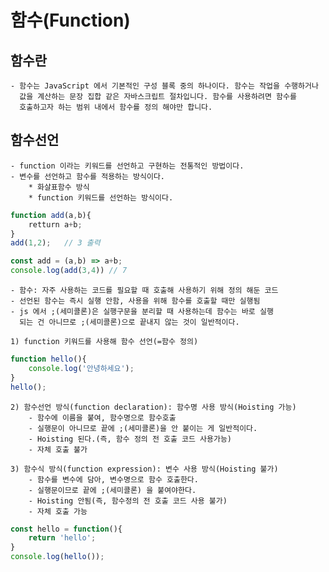 # 함수(Function)

## 함수란
    - 함수는 JavaScript 에서 기본적인 구성 블록 중의 하나이다. 함수는 작업을 수행하거나
      값을 계산하는 문장 집합 같은 자바스크립트 절차입니다. 함수를 사용하려면 함수를 
      호출하고자 하는 범위 내에서 함수를 정의 해야만 합니다.

## 함수선언
    - function 이라는 키워드를 선언하고 구현하는 전통적인 방법이다.
    - 변수를 선언하고 함수를 적용하는 방식이다.
        * 화살표함수 방식
        * function 키워드를 선언하는 방식이다.
```js
function add(a,b){
    retturn a+b;
}
add(1,2);   // 3 출력

const add = (a,b) => a+b;
console.log(add(3,4)) // 7
```
    - 함수: 자주 사용하는 코드를 필요할 때 호출해 사용하기 위해 정의 해둔 코드
    - 선언된 함수는 즉시 실행 안함, 사용을 위해 함수를 호출할 때만 실행됨
    - js 에서 ;(세미콜론)은 실행구문을 분리할 때 사용하는데 함수는 바로 실행
      되는 건 아니므로 ;(세미콜론)으로 끝내지 않는 것이 일반적이다.
    
    1) function 키워드를 사용해 함수 선언(=함수 정의)
```js
function hello(){
    console.log('안녕하세요');
}
hello();
```

    2) 함수선언 방식(function declaration): 함수명 사용 방식(Hoisting 가능)
        - 함수에 이름을 붙여, 함수명으로 함수호출
        - 실행문이 아니므로 끝에 ;(세미콜론)을 안 붙이는 게 일반적이다.
        - Hoisting 된다.(즉, 함수 정의 전 호출 코드 사용가능)
        - 자체 호출 불가
    
    3) 함수식 방식(function expression): 변수 사용 방식(Hoisting 불가)
        - 함수를 변수에 담아, 변수명으로 함수 호출한다.
        - 실행문이므로 끝에 ;(세미콜론) 을 붙여야한다.
        - Hoisting 안됨(즉, 함수정의 전 호출 코드 사용 불가)
        - 자체 호출 가능
```js
const hello = function(){
    return 'hello';
}
console.log(hello());
```

